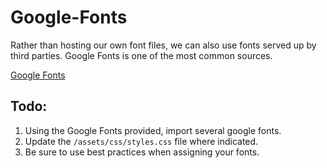 # Google-Fonts

Rather than hosting our own font files, we can also use fonts served up by third parties. Google Fonts is one of the most common sources. 

[Google Fonts](https://fonts.google.com/)

## Todo: 
1. Using the Google Fonts provided, import several google fonts. 
2. Update the `/assets/css/styles.css` file where indicated. 
3. Be sure to use best practices when assigning your fonts.